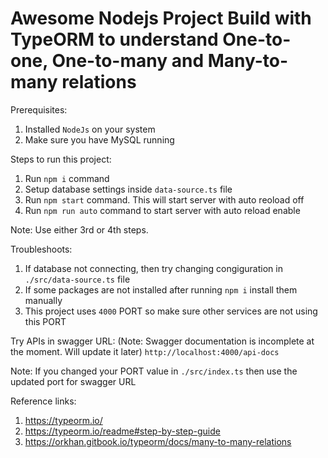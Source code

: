 # Awesome Nodejs Project Build with TypeORM to understand One-to-one, One-to-many and Many-to-many relations

Prerequisites:
1. Installed `NodeJs` on your system
2. Make sure you have MySQL running

Steps to run this project:

1. Run `npm i` command
2. Setup database settings inside `data-source.ts` file
3. Run `npm start` command. This will start server with auto reoload off
4. Run `npm run auto` command to start server with auto reload enable

Note: Use either 3rd or 4th steps.

Troubleshoots:
1. If database not connecting, then try changing congiguration in `./src/data-source.ts` file
2. If some packages are not installed after running `npm i` install them manually
3. This project uses `4000` PORT so make sure other services are not using this PORT

Try APIs in swagger URL: (Note: Swagger documentation is incomplete at the moment. Will update it later)
`http://localhost:4000/api-docs`

Note: If you changed your PORT value in `./src/index.ts` then use the updated port for swagger URL

Reference links:
1. https://typeorm.io/
2. https://typeorm.io/readme#step-by-step-guide
3. https://orkhan.gitbook.io/typeorm/docs/many-to-many-relations